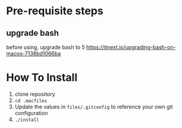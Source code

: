 # Pre-requisite steps
## upgrade bash
before using, upgrade bash to 5
https://itnext.io/upgrading-bash-on-macos-7138bd1066ba

# How To Install
1. clone repository
2. `cd .macfiles`
3. Update the values in `files/.gitconfig` to reference your own git configuration
4. `./install`
